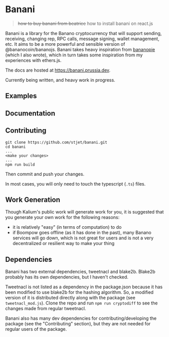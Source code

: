 # Banani

> ~~how to buy banani from beatrice~~
> how to install banani on react.js

Banani is a library for the Banano cryptocurrency that will support sending, receiving, changing rep, RPC calls, message signing, wallet management, etc. It aims to be a more powerful and sensible version of @bananocoin/bananojs. Banani takes heavy inspiration from [bananopie](https://github.com/stjet/bananopie) (which I also wrote), which in turn takes some inspiration from my experiences with ethers.js.

The docs are hosted at https://banani.prussia.dev.

Currently being written, and heavy work in progress.

## Examples

## Documentation

## Contributing

```
git clone https://github.com/stjet/banani.git
cd banani
...
<make your changes>
...
npm run build
```

Then commit and push your changes.

In most cases, you will only need to touch the typescript (`.ts`) files.

## Work Generation
Though Kalium's public work will generate work for you, it is suggested that you generate your own work for the following reasons:
- it is relatively "easy" (in terms of computation) to do
- if Boompow goes offline (as it has done in the past), many Banano services will go down, which is not great for users and is not a very decentralized or resilient way to make your thing

## Dependencies
Banani has two external dependencies, tweetnacl and blake2b. Blake2b probably has its own dependencies, but I haven't checked.

Tweetnacl is not listed as a dependency in the package.json because it has been modified to use blake2b for the hashing algorithm. So, a modified version of it is distributed directly along with the package (see `tweetnacl_mod.js`). Clone the repo and run `npm run cryptodiff` to see the changes made from regular tweetnacl.

Banani also has many dev dependencies for contributing/developing the package (see the "Contributing" section), but they are not needed for regular users of the package.

